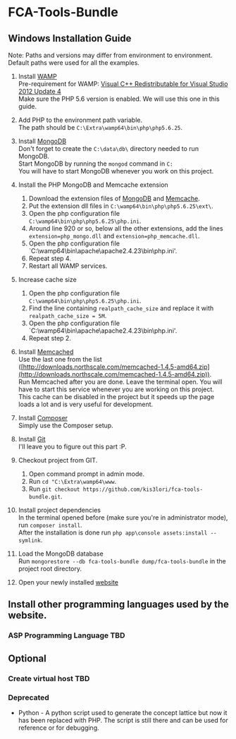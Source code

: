 # FCA-Tools-Bundle

## Windows Installation Guide

Note: Paths and versions may differ from environment to environment. Default paths were used for all the examples.

1. Install [WAMP](http://www.wampserver.com/en)  
  Pre-requirement for WAMP: [Visual C++ Redistributable for Visual Studio 2012 Update 4](https://www.microsoft.com/en-us/download/details.aspx?id=30679)  
  Make sure the PHP 5.6 version is enabled. We will use this one in this guide.

2. Add PHP to the environment path variable.  
  The path should be `C:\Extra\wamp64\bin\php\php5.6.25`.

3. Install [MongoDB](https://www.mongodb.com)  
  Don't forget to create the `C:\data\db\` directory needed to run MongoDB.  
  Start MongoDB by running the `mongod` command in `C:`  
  You will have to start MongoDB whenever you work on this project.  

4. Install the PHP MongoDB and Memcache extension  
    1. Download the extension files of [MongoDB](https://pecl.php.net/package/mongo/1.6.14/windows) and [Memcache](https://pecl.php.net/package/memcache/3.0.8/windows).
    2. Put the extension dll files in `C:\wamp64\bin\php\php5.6.25\ext\`.
    3. Open the php configuration file `C:\wamp64\bin\php\php5.6.25\php.ini`.
    4. Around line 920 or so, below all the other extensions, add the lines `extension=php_mongo.dll` and `extension=php_memcache.dll`.
    5. Open the php configuration file `C:\wamp64\bin\apache\apache2.4.23\bin\php.ini'. 
    6. Repeat step 4.
    7. Restart all WAMP services.
  
5. Increase cache size  
    1. Open the php configuration file `C:\wamp64\bin\php\php5.6.25\php.ini`.
    2. Find the line containing `realpath_cache_size` and replace it with `realpath_cache_size = 5M`.
    3. Open the php configuration file `C:\wamp64\bin\apache\apache2.4.23\bin\php.ini'.
    4. Repeat step 2.

6. Install [Memcached](https://commaster.net/content/installing-memcached-windows)  
  Use the last one from the list ([http://downloads.northscale.com/memcached-1.4.5-amd64.zip](http://downloads.northscale.com/memcached-1.4.5-amd64.zip)).  
  Run Memcached after you are done. Leave the terminal open. You will have to start this service whenever you are working on this project.  
  This cache can be disabled in the project but it speeds up the page loads a lot and is very useful for development.
  
7. Install [Composer](https://getcomposer.org/doc/00-intro.md#installation-windows)  
  Simply use the Composer setup.

8. Install [Git](https://git-scm.com/download/win)  
  I'll leave you to figure out this part :P.

9. Checkout project from GIT.  
    1. Open command prompt in admin mode.
    2. Run `cd "C:\Extra\wamp64\www`.
    3. Run `git checkout https://github.com/kis3lori/fca-tools-bundle.git`.

10. Install project dependencies  
  In the terminal opened before (make sure you're in administrator mode), run `composer install`.  
  After the installation is done run `php app\console assets:install --symlink`.

11. Load the MongoDB database  
  Run `mongorestore --db fca-tools-bundle dump/fca-tools-bundle` in the project root directory.

12. Open your newly installed <a href="http://localhost/fca-tools-bundle/web/app_dev.php" target="_blank">website</a>

## Install other programming languages used by the website.

### ASP Programming Language TBD

## Optional

### Create virtual host TBD

### Deprecated
* Python - A python script used to generate the concept lattice but now it has been replaced with PHP.
  The script is still there and can be used for reference or for debugging.
